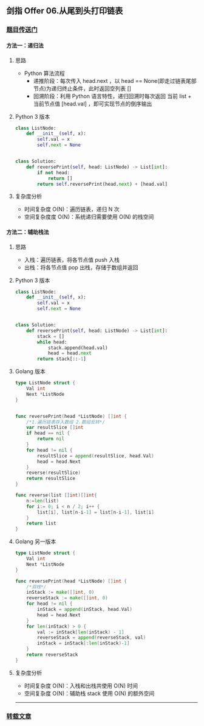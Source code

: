 ## 剑指 Offer 06.从尾到头打印链表

### [题目传送门](https://leetcode.cn/problems/cong-wei-dao-tou-da-yin-lian-biao-lcof/)

#### 方法一：递归法

1. 思路

    - Python 算法流程
        - 递推阶段：每次传入 head.next ，以 head == None(即走过链表尾部节点)为递归终止条件，此时返回空列表 []
        - 回溯阶段：利用 Python 语言特性，递归回溯时每次返回 当前 list + 当前节点值 [head.val] ，即可实现节点的倒序输出

2. Python 3 版本

   ```python
   class ListNode:
       def __init__(self, x):
           self.val = x
           self.next = None
   
   
   class Solution:
       def reversePrint(self, head: ListNode) -> List[int]:
           if not head:
               return []
           return self.reversePrint(head.next) + [head.val]
   ```

3. 复杂度分析

    - 时间复杂度 O(N)：遍历链表，递归 N 次
    - 空间复杂度度 O(N)：系统递归需要使用 O(N) 的栈空间

#### 方法二：辅助栈法

1. 思路

    - 入栈：遍历链表，将各节点值 push 入栈
    - 出栈：将各节点值 pop 出栈，存储于数组并返回

2. Python 3 版本

   ```python
   class ListNode:
       def __init__(self, x):
           self.val = x
           self.next = None
   
   
   class Solution:
       def reversePrint(self, head: ListNode) -> List[int]:
           stack = []
           while head:
               stack.append(head.val)
               head = head.next
           return stack[::-1]
   ```

3. Golang 版本

   ```go
   type ListNode struct {
       Val int
       Next *ListNode
   }
   
   
   func reversePrint(head *ListNode) []int {
       /*1.遍历链表存入数组 2.数组反转*/
       var resultSlice []int
       if head == nil {
           return nil
       }
       for head != nil {
           resultSlice = append(resultSlice, head.Val)
           head = head.Next
       }
       reverse(resultSlice)
       return resultSlice
   }
   
   func reverse(list []int)[]int{
       n:=len(list)
       for i:= 0; i < n / 2; i++ {
           list[i], list[n-i-1] = list[n-i-1], list[i]
       }
       return list
   }
   ```

4. Golang 另一版本

   ```go
   type ListNode struct {
       Val int
       Next *ListNode
   }
   
   func reversePrint(head *ListNode) []int {
       /*双栈*/
       inStack := make([]int, 0)
       reverseStack := make([]int, 0)
       for head != nil {
           inStack = append(inStack, head.Val)
           head = head.Next
       } 
       for len(inStack) > 0 {
           val := inStack[len(inStack) - 1]
           reverseStack = append(reverseStack, val)
           inStack = inStack[:len(inStack)-1]
       }
       return reverseStack
   }
   ```

5. 复杂度分析
    - 时间复杂度 O(N)：入栈和出栈共使用 O(N) 时间
    - 空间复杂度 O(N)：辅助栈 stack 使用 O(N) 的额外空间



   ------

### [转载文章](https://leetcode.cn/problems/cong-wei-dao-tou-da-yin-lian-biao-lcof/solution/mian-shi-ti-06-cong-wei-dao-tou-da-yin-lian-biao-d/)

   


